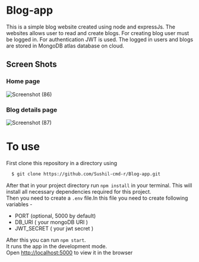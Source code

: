 # Blog-app
This is a simple blog website created using node and expressJs.
The websites allows user to read and create blogs. For creating blog user must be logged in.
For authentication JWT is used.
The logged in users and blogs are stored in MongoDB atlas database on cloud.

## Screen Shots
### Home page
![Screenshot (86)](https://user-images.githubusercontent.com/85934441/153588132-a9acd139-bb1c-4234-a6cb-95ce5e9c9386.png)

### Blog details page
![Screenshot (87)](https://user-images.githubusercontent.com/85934441/153588199-8c93c63e-784a-4ef7-87a7-aed7f677bcfa.png)

# To use
First clone this repository in a directory using
```bash
  $ git clone https://github.com/Sushil-cmd-r/Blog-app.git
```
After that in your project directory run ` npm install ` in your terminal. This will install all necessary dependencies required for this project. \
Then you need to create a `.env` file.In this file you need to create following variables - 
 - PORT (optional, 5000 by default)
 - DB_URI ( your mongoDB URI )
 - JWT_SECRET ( your jwt secret )

After this you can run `npm start`.\
It runs the app in the development mode.\
Open [http://localhost:5000](http://localhost:3000) to view it in the browser

